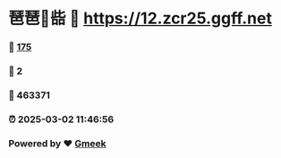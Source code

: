 # 琶琶🔭啙 :link: https://12.zcr25.ggff.net 
### :page_facing_up: [175](https://12.zcr25.ggff.net/tag.html) 
### :speech_balloon: 2 
### :hibiscus: 463371 
### :alarm_clock: 2025-03-02 11:46:56 
### Powered by :heart: [Gmeek](https://github.com/Meekdai/Gmeek)
